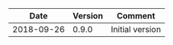 | Date       | Version | Comment         |
|------------|---------|-----------------| 
| 2018-09-26 | 0.9.0   | Initial version |
 
